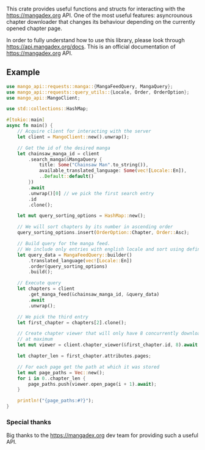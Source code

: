 This crate provides useful functions and structs for interacting with the <https://mangadex.org> API.
One of the most useful features: asyncrounous chapter downloader that changes its behaviour depending on the currently opened chapter page.

In order to fully understand how to use this library, please look through <https://api.mangadex.org/docs>. This is an official documentation of <https://mangadex.org> API.

## Example
```rust
use mango_api::requests::manga::{MangaFeedQuery, MangaQuery};
use mango_api::requests::query_utils::{Locale, Order, OrderOption};
use mango_api::MangoClient;

use std::collections::HashMap;

#[tokio::main]
async fn main() {  
    // Acquire client for interacting with the server
    let client = MangoClient::new().unwrap();

    // Get the id of the desired manga
    let chainsaw_manga_id = client
        .search_manga(&MangaQuery {
            title: Some("Chainsaw Man".to_string()),
            available_translated_language: Some(vec![Locale::En]),
            ..Default::default()
        })
        .await
        .unwrap()[0] // we pick the first search entry
        .id
        .clone();

    let mut query_sorting_options = HashMap::new();

    // We will sort chapters by its number in ascending order
    query_sorting_options.insert(OrderOption::Chapter, Order::Asc);

    // Build query for the manga feed.
    // We include only entries with english locale and sort using defined query_sorting_options
    let query_data = MangaFeedQuery::builder()
        .translated_language(vec![Locale::En])
        .order(query_sorting_options)
        .build();

    // Execute query
    let chapters = client
        .get_manga_feed(&chainsaw_manga_id, &query_data)
        .await
        .unwrap();

    // We pick the third entry
    let first_chapter = chapters[2].clone();

    // Create chapter viewer that will only have 8 concurrently downloading pages
    // at maximum 
    let mut viewer = client.chapter_viewer(&first_chapter.id, 8).await.unwrap();

    let chapter_len = first_chapter.attributes.pages;

    // For each page get the path at which it was stored
    let mut page_paths = Vec::new();
    for i in 0..chapter_len {
        page_paths.push(viewer.open_page(i + 1).await);
    }

    println!("{page_paths:#?}");
}
```
### Special thanks
Big thanks to the <https://mangadex.org> dev team for providing such a useful API.
